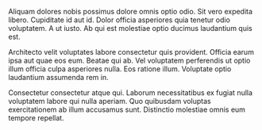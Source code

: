 Aliquam dolores nobis possimus dolore omnis optio odio. Sit vero expedita libero. Cupiditate id aut id. Dolor officia asperiores quia tenetur odio voluptatem. A ut iusto. Ab qui est molestiae optio ducimus laudantium quis est.
 Architecto velit voluptates labore consectetur quis provident. Officia earum ipsa aut quae eos eum. Beatae qui ab. Vel voluptatem perferendis ut optio illum officia culpa asperiores nulla. Eos ratione illum. Voluptate optio laudantium assumenda rem in.
 Consectetur consectetur atque qui. Laborum necessitatibus ex fugiat nulla voluptatem labore qui nulla aperiam. Quo quibusdam voluptas exercitationem ab illum accusamus sunt. Distinctio molestiae omnis eum tempore repellat.